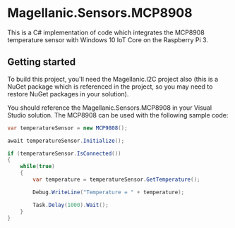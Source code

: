 # Magellanic.Sensors.MCP8908
This is a C# implementation of code which integrates the MCP8908 temperature sensor with Windows 10 IoT Core on the Raspberry Pi 3.

## Getting started
To build this project, you'll need the Magellanic.I2C project also (this is a NuGet package which is referenced in the project, so you may need to restore NuGet packages in your solution).

You should reference the Magellanic.Sensors.MCP8908 in your Visual Studio solution. The MCP8908 can be used with the following sample code:

```C#
var temperatureSensor = new MCP9808();

await temperatureSensor.Initialize();

if (temperatureSensor.IsConnected())
{
    while(true)
    {
        var temperature = temperatureSensor.GetTemperature();

        Debug.WriteLine("Temperature = " + temperature);

        Task.Delay(1000).Wait();
    }
}
```
